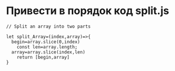 # Привести в порядок код split.js

```
// Split an array into two parts

let split_Array=(index,array)=>{
  begin=array.slice(0,index)
    const len=array.length;
  array=array.slice(index,len)
    return [begin,array]
}
```
